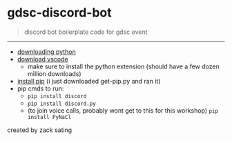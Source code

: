# gdsc-discord-bot

>discord bot boilerplate code for gdsc event

---

- [downloading python](https://docs.python-guide.org/starting/installation/)
- [download vscode](https://code.visualstudio.com/download)
  - make sure to install the python extension (should have a few dozen million downloads)
- [install pip](https://pip.pypa.io/en/stable/installation/) (i just downloaded get-pip.py and ran it)
- pip cmds to run:
  - `pip install discord`
  - `pip install discord.py`
  - (to join voice calls, probably wont get to this for this workshop) `pip install PyNaCl`

created by zack sating
